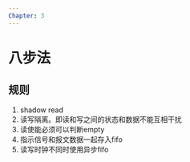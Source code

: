 ```yaml
---
Chapter: 3
---
```

# 八步法
## 规则
1. shadow read
2. 读写隔离。即读和写之间的状态和数据不能互相干扰
3. 读使能必须可以判断empty
4. 指示信号和报文数据一起存入fifo
5. 读写时钟不同时使用异步fifo